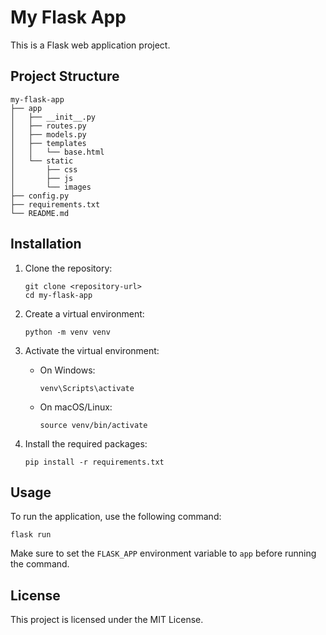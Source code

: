 # My Flask App

This is a Flask web application project.

## Project Structure

```
my-flask-app
├── app
│   ├── __init__.py
│   ├── routes.py
│   ├── models.py
│   ├── templates
│   │   └── base.html
│   └── static
│       ├── css
│       ├── js
│       └── images
├── config.py
├── requirements.txt
└── README.md
```

## Installation

1. Clone the repository:
   ```
   git clone <repository-url>
   cd my-flask-app
   ```

2. Create a virtual environment:
   ```
   python -m venv venv
   ```

3. Activate the virtual environment:
   - On Windows:
     ```
     venv\Scripts\activate
     ```
   - On macOS/Linux:
     ```
     source venv/bin/activate
     ```

4. Install the required packages:
   ```
   pip install -r requirements.txt
   ```

## Usage

To run the application, use the following command:
```
flask run
```

Make sure to set the `FLASK_APP` environment variable to `app` before running the command.

## License

This project is licensed under the MIT License.